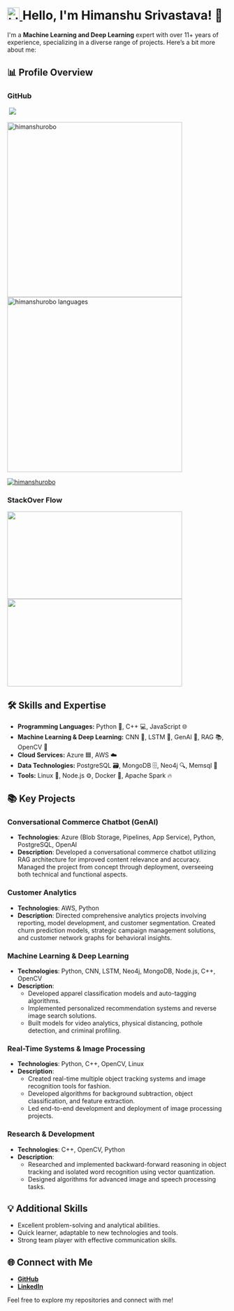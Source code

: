#  <a href="https://www.linkedin.com/in/himanshurobo" target="_blank"> <img src="https://upload.wikimedia.org/wikipedia/commons/4/43/Linkedin-web-vt.png" alt="LinkedIn" width="28" /> </a> Hello, I'm Himanshu Srivastava! 👋 

I'm a **Machine Learning and Deep Learning** expert with over 11+ years of experience, specializing in a diverse range of projects. Here’s a bit more about me:

## 📊 Profile Overview

### GitHub

&nbsp;![](https://komarev.com/ghpvc/?username=himanshurobo&color=brightgreen)
<p align="left">
    <img src="https://github-readme-stats.vercel.app/api?username=himanshurobo&show_icons=true&locale=en" alt="himanshurobo" width="400" />
    <img src="https://github-readme-stats.vercel.app/api/top-langs/?username=himanshurobo&layout=compact&hide_border=true&&langs_count=10&show_icons=true&theme=transparent" alt="himanshurobo languages" width="400" />
</p>
<p align="left"> <a href="https://github.com/himanshurobo/github-profile-trophy"><img src="https://github-profile-trophy.vercel.app/?username=himanshurobo&theme=onedark&no-bg=true&no-frame=true&column=7" alt="himanshurobo" /></a> </p>


### StackOver Flow
<p align="left">
  <img src="https://readme-components.vercel.app/api?component=stackoverflow&stackoverflowid=2001626" height ="200" width ="400"/>
  <img  src ="https://github-readme-streak-stats.herokuapp.com/?&user=himanshurobo"  height ="200" width ="400"/>
</p>




## 🛠️ Skills and Expertise
- **Programming Languages:** Python 🐍, C++ 💻, JavaScript 🌐
- **Machine Learning & Deep Learning:** CNN 🧠, LSTM 🔄, GenAI 🤖, RAG 📚, OpenCV 📸
- **Cloud Services:** Azure 🟦, AWS ☁️
- **Data Technologies:** PostgreSQL 🗃️, MongoDB 🗄️, Neo4j 🔍, Memsql 🧮
- **Tools:** Linux 🐧, Node.js ⚙️, Docker 🐳, Apache Spark 🔥

## 📚 Key Projects

### Conversational Commerce Chatbot (GenAI)
- **Technologies**: Azure (Blob Storage, Pipelines, App Service), Python, PostgreSQL, OpenAI
- **Description**: Developed a conversational commerce chatbot utilizing RAG architecture for improved content relevance and accuracy. Managed the project from concept through deployment, overseeing both technical and functional aspects.

### Customer Analytics
- **Technologies**: AWS, Python
- **Description**: Directed comprehensive analytics projects involving reporting, model development, and customer segmentation. Created churn prediction models, strategic campaign management solutions, and customer network graphs for behavioral insights.

### Machine Learning & Deep Learning
- **Technologies**: Python, CNN, LSTM, Neo4j, MongoDB, Node.js, C++, OpenCV
- **Description**:
  - Developed apparel classification models and auto-tagging algorithms.
  - Implemented personalized recommendation systems and reverse image search solutions.
  - Built models for video analytics, physical distancing, pothole detection, and criminal profiling.

### Real-Time Systems & Image Processing
- **Technologies**: Python, C++, OpenCV, Linux
- **Description**:
  - Created real-time multiple object tracking systems and image recognition tools for fashion.
  - Developed algorithms for background subtraction, object classification, and feature extraction.
  - Led end-to-end development and deployment of image processing projects.

### Research & Development
- **Technologies**: C++, OpenCV, Python
- **Description**:
  - Researched and implemented backward-forward reasoning in object tracking and isolated word recognition using vector quantization.
  - Designed algorithms for advanced image and speech processing tasks.

## 💡 Additional Skills
- Excellent problem-solving and analytical abilities.
- Quick learner, adaptable to new technologies and tools.
- Strong team player with effective communication skills.

## 🌐 Connect with Me
- [**GitHub**](https://github.com/himanshurobo)
- [**LinkedIn**](https://www.linkedin.com/in/himanshurobo)

Feel free to explore my repositories and connect with me!
